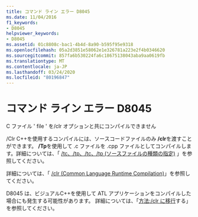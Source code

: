 ```yaml
---
title: コマンド ライン エラー D8045
ms.date: 11/04/2016
f1_keywords:
- D8045
helpviewer_keywords:
- D8045
ms.assetid: 01c8808c-bac1-4b4d-8a90-b595f95e9318
ms.openlocfilehash: 05a2d3851e58062e1e326781a223e2f4b0346620
ms.sourcegitcommit: 857fa6b530224fa6c18675138043aba9aa0619fb
ms.translationtype: MT
ms.contentlocale: ja-JP
ms.lasthandoff: 03/24/2020
ms.locfileid: "80196847"
---
```

# <a name="command-line-error-d8045"></a>コマンド ライン エラー D8045

C ファイル ' file ' を/clr オプションと共にコンパイルできません

/Clr C++を使用するコンパイルには、ソースコードファイルのみ **/clr**を渡すことができます。  **/Tp**を使用して .c ファイルを .cpp ファイルとしてコンパイルします。詳細については、「 [/tc、/tp、/tc、/tp (ソースファイルの種類の指定)](../../build/reference/tc-tp-tc-tp-specify-source-file-type.md) 」を参照してください。

詳細については、「 [/clr (Common Language Runtime Compilation)](../../build/reference/clr-common-language-runtime-compilation.md)」を参照してください。

D8045 は、ビジュアルC++を使用して ATL アプリケーションをコンパイルした場合にも発生する可能性があります。 詳細については、「[方法:/clr に移行](../../dotnet/how-to-migrate-to-clr.md)する」を参照してください。
